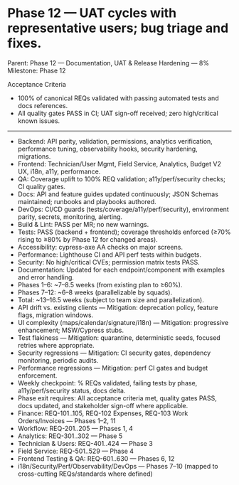 # Phase 12 — UAT cycles with representative users; bug triage and fixes.

Parent: Phase 12 — Documentation, UAT & Release Hardening — 8%
Milestone: Phase 12

Acceptance Criteria
- 100% of canonical REQs validated with passing automated tests and docs references.
- All quality gates PASS in CI; UAT sign-off received; zero high/critical known issues.
- --
- Backend: API parity, validation, permissions, analytics verification, performance tuning, observability hooks, security hardening, migrations.
- Frontend: Technician/User Mgmt, Field Service, Analytics, Budget V2 UX, i18n, a11y, performance.
- QA: Coverage uplift to 100% REQ validation; a11y/perf/security checks; CI quality gates.
- Docs: API and feature guides updated continuously; JSON Schemas maintained; runbooks and playbooks authored.
- DevOps: CI/CD guards (tests/coverage/a11y/perf/security), environment parity, secrets, monitoring, alerting.
- Build & Lint: PASS per MR; no new warnings.
- Tests: PASS (backend + frontend); coverage thresholds enforced (≥70% rising to ≥80% by Phase 12 for changed areas).
- Accessibility: cypress-axe AA checks on major screens.
- Performance: Lighthouse CI and API perf tests within budgets.
- Security: No high/critical CVEs; permission matrix tests PASS.
- Documentation: Updated for each endpoint/component with examples and error handling.
- Phases 1–6: ~7–8.5 weeks (from existing plan to ≥60%).
- Phases 7–12: ~6–8 weeks (parallelizable by squads).
- Total: ~13–16.5 weeks (subject to team size and parallelization).
- API drift vs. existing clients — Mitigation: deprecation policy, feature flags, migration windows.
- UI complexity (maps/calendar/signature/i18n) — Mitigation: progressive enhancement; MSW/Cypress stubs.
- Test flakiness — Mitigation: quarantine, deterministic seeds, focused retries where appropriate.
- Security regressions — Mitigation: CI security gates, dependency monitoring, periodic audits.
- Performance regressions — Mitigation: perf CI gates and budget enforcement.
- Weekly checkpoint: % REQs validated, failing tests by phase, a11y/perf/security status, docs delta.
- Phase exit requires: All acceptance criteria met, quality gates PASS, docs updated, and stakeholder sign-off where applicable.
- Finance: REQ-101..105, REQ-102 Expenses, REQ-103 Work Orders/Invoices — Phases 1–2, 11
- Workflow: REQ-201..205 — Phases 1, 4
- Analytics: REQ-301..302 — Phase 5
- Technician & Users: REQ-401..424 — Phase 3
- Field Service: REQ-501..529 — Phase 4
- Frontend Testing & QA: REQ-601..630 — Phases 6, 12
- i18n/Security/Perf/Observability/DevOps — Phases 7–10 (mapped to cross-cutting REQs/standards where defined)
